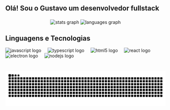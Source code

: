 <h2 align="left">Olá! Sou o Gustavo um desenvolvedor fullstack</h2>

###

<div align="center">
    <img src="https://github-readme-stats.vercel.app/api?username=gumatiello&hide_title=true&hide_rank=false&count_private=true&show_icons=true&disable_animations=false&theme=github_dark&locale=pt-br&include_all_commits=true&hide_border=true" height="120" alt="stats graph"  />
  <img src="https://github-readme-stats.vercel.app/api/top-langs?username=gumatiello&locale=pt-br&hide_title=true&layout=compact&card_width=320&langs_count=5&theme=github_dark&hide_border=true&custom_title=Linguagens%20usadas" height="120" alt="languages graph"  />
</div>

###

<h2 align="left">Linguagens e Tecnologias</h2>

<div align="left">
  <img src="https://cdn.jsdelivr.net/gh/devicons/devicon/icons/javascript/javascript-original.svg" height="30" alt="javascript logo"  />
  <img width="12" />
  <img src="https://cdn.jsdelivr.net/gh/devicons/devicon/icons/typescript/typescript-original.svg" height="30" alt="typescript logo"  />
  <img width="12" />
  <img src="https://cdn.jsdelivr.net/gh/devicons/devicon/icons/html5/html5-original.svg" height="30" alt="html5 logo"  />
  <img width="12" />
  <img src="https://cdn.jsdelivr.net/gh/devicons/devicon/icons/react/react-original.svg" height="30" alt="react logo"  />
  <img width="12" />
  <img src="https://cdn.jsdelivr.net/gh/devicons/devicon/icons/electron/electron-original.svg" height="30" alt="electron logo"  />
  <img width="12" />
  <img src="https://cdn.jsdelivr.net/gh/devicons/devicon/icons/nodejs/nodejs-original.svg" height="30" alt="nodejs logo"  />
</div>

###

<br clear="both">

<img src="https://raw.githubusercontent.com/gumatiello/gumatiello/output/snake.svg" alt="Snake animation" />

###
